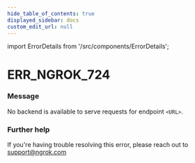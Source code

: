 ```yaml
---
hide_table_of_contents: true
displayed_sidebar: docs
custom_edit_url: null
---
```


import ErrorDetails from '/src/components/ErrorDetails';

# ERR_NGROK_724

### Message
No backend is available to serve requests for endpoint `<URL>`.

### Further help
If you're having trouble resolving this error, please reach out to [support@ngrok.com](mailto:support@ngrok.com?subject=Help%20with%20ERR_NGROK_724)

<ErrorDetails error='err_ngrok_724' />

